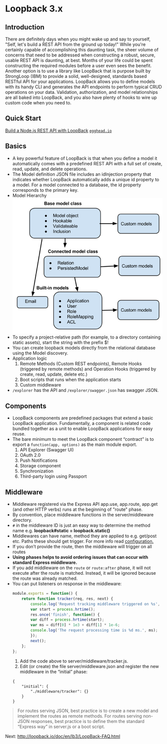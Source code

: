 # Loopback 3.x

## Introduction

There are definitely days when you might wake up and say to yourself, "Self, let's build a REST API from the ground up today!"
While you're certainly capable of accomplishing this daunting task, the sheer volume of concerns that need to be addressed when constructing a robust, secure, usable REST API is daunting, at best. Months of your life could be spent constructing the required modules before a user even sees the benefit.
Another option is to use a library like LoopBack that is purpose built by StrongLoop (IBM) to provide a solid, well-designed, standards based RESTful API for your applications.
LoopBack allows you to define models with its handy CLI and generates the API endpoints to perform typical CRUD operations on your data. Validation, authorization, and model relationships are all baked into LoopBack, and you also have plenty of hooks to wire up custom code when you need to.

## Quick Start

[Build a Node.js REST API with LoopBack](https://egghead.io/courses/build-a-node-js-rest-api-with-loopback) [`egghead.io`](egghead.io)

## Basics

*   A key powerful feature of LoopBack is that when you define a model it automatically comes with a predefined REST API with a full set of create, read, update, and delete operations.
*   The Model definition JSON file includes an idInjection property that indicates whether LoopBack automatically adds a unique id property to a model. For a model connected to a database, the id property corresponds to the primary key.
*   Model Hierarchy  
    ![alt text](images/model-hierarchy.png "Model <-- Connected Model <-- Built-in Model")
*   To specify a project-relative path (for example, to a directory containing static assets), start the string with the prefix $!
*   You can create loopback models directly from the relational database using the Model discovery.
*   Application logic
    1.  Remote Methods (Custom REST endpoints), Remote Hooks (triggered by remote methods) and Operation Hooks (triggered by create, read, update, delete etc.)
    2.  Boot scripts that runs when the application starts
    3.  Custom middleware
*   `/explorer` has the API and `/explorer/swagger.json` has swagger JSON.

## Components

*   LoopBack components are predefined packages that extend a basic LoopBack application. Fundamentally, a component is related code bundled together as a unit to enable LoopBack applications for easy reuse. 
*   The bare minimum to meet the LoopBack component “contract” is to export a `function(app, options)` as the main module export.
    1.  API Explorer (Swagger UI)
    2.  OAuth 2.0
    3.  Push Notifications 
    4.  Storage component
    5.  Synchronization
    6.  Third-party login using Passport


## Middleware

*   Middleware registered via the Express API app.use, app.route, app.get (and other HTTP verbs) runs at the beginning of "route" phase.
*   By convention, place middleware functions in the server/middleware directory.
*   `#` in the middleware ID is just an easy way to determine the method name e.g. **loopback#static = loopback.static()**
*   Middlewares can have name, method they are applied to e.g. get/post etc. Paths these should get trigger. For more info read [configuration.](http://loopback.io/doc/en/lb3/Defining-middleware.html#middleware-configuration-properties "Middleware Configuration Properties")
*   If you don’t provide the route, then the middleware will trigger on all routes
*   **Using phases helps to avoid ordering issues that can occur with standard Express middleware.**
*   If you add middleware on the `route` or `route:after` phase, it will not execute after the route is matched. Instead, it will be ignored because the route was already matched.
*   You can put listeners on response in the middleware:
    ```javascript
    module.exports = function() {
        return function tracker(req, res, next) {
            console.log('Request tracking middleware triggered on %s', req.url);
            var start = process.hrtime();
            res.once('finish', function() {
            var diff = process.hrtime(start);
            var ms = diff[0] * 1e3 + diff[1] * 1e-6;
            console.log('The request processing time is %d ms.', ms);
            });
            next();
        };
    };
    ```
    1.  Add the code above to server/middleware/tracker.js.
    2.  Edit (or create) the file server/middleware.json and register the new middleware in the “initial” phase:
    ```
    {
        "initial": {
            "./middleware/tracker": {}
        }
    }
    ```
>   For routes serving JSON, best practice is to create a new model and implement the routes as remote methods. For routes serving non-JSON responses, best practice is to define them the standard “Express way” in server.js or a boot script.

Next: http://loopback.io/doc/en/lb3/LoopBack-FAQ.html

